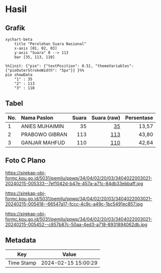# Hasil

## Grafik

```mermaid
xychart-beta
    title "Perolehan Suara Nasional"
    x-axis [01, 02, 03]
    y-axis "Suara" 0 --> 113
    bar [35, 113, 110]
```

```mermaid
%%{init: {"pie": {"textPosition": 0.5}, "themeVariables": {"pieOuterStrokeWidth": "5px"}} }%%
pie showData
    "1" : 35
    "2" : 113
    "3" : 110
```

## Tabel

| No. | Nama Paslon    | Suara | Suara (raw) | Persentase |
|:--- |:-------------- | -----:| -----------:| ----------:|
| 1   | ANIES MUHAIMIN | 35    | [35][p-1]   | 13,57      |
| 2   | PRABOWO GIBRAN | 113   | [113][p-2]  | 43,80      |
| 3   | GANJAR MAHFUD  | 110   | [110][p-3]  | 42,64      |


[p-1]: https://github.com/gigit-pemilu/pemilu-2024/blob/main/pilpres/hitung-suara/sub/34-di-yogyakarta/sub/04-sleman/sub/02-godean/sub/2003-sidomulyo/sub/021-tps/sub/paslon-1.txt
[p-2]: https://github.com/gigit-pemilu/pemilu-2024/blob/main/pilpres/hitung-suara/sub/34-di-yogyakarta/sub/04-sleman/sub/02-godean/sub/2003-sidomulyo/sub/021-tps/sub/paslon-2.txt
[p-3]: https://github.com/gigit-pemilu/pemilu-2024/blob/main/pilpres/hitung-suara/sub/34-di-yogyakarta/sub/04-sleman/sub/02-godean/sub/2003-sidomulyo/sub/021-tps/sub/paslon-3.txt

## Foto C Plano

https://sirekap-obj-formc.kpu.go.id/5031/pemilu/ppwp/34/04/02/20/03/3404022003021-20240215-005333--7ef1042d-b47e-457a-a71c-84db33ebbaff.jpg

https://sirekap-obj-formc.kpu.go.id/5031/pemilu/ppwp/34/04/02/20/03/3404022003021-20240215-005418--66547a17-fccc-4c9c-a49c-1bc5491ec857.jpg

https://sirekap-obj-formc.kpu.go.id/5031/pemilu/ppwp/34/04/02/20/03/3404022003021-20240215-005452--c857b87c-50aa-4ed3-a718-8931894062db.jpg


## Metadata

| Key        | Value               |
| ---------- | ------------------- |
| Time Stamp | 2024-02-15 15:00:29 |



